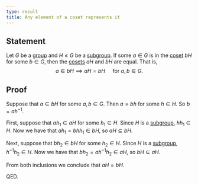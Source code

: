 ```yaml
---
type: result
title: Any element of a coset represents it
---
```


## Statement

Let $G$ be a [group](@group) and $H \le G$ be a [subgroup](@subgroup). If some $a \in G$ is in the [coset](@coset) $bH$ for some $b \in G$, then the [cosets](@coset) $aH$ and $bH$ are equal. That is, $$a \in bH \implies aH = bH \quad \text{ for } a,b \in G.$$

## Proof

Suppose that $a \in bH$ for some $a,b \in G$. Then $a = bh$ for some $h \in H$. So $b = ah^{-1}$.

First, suppose that $ah_1 \in aH$ for some $h_1 \in H$. Since $H$ is a [subgroup](@subgroup), $hh_1 \in H$. Now we have that $ah_1 = bhh_1 \in bH$, so $aH \subseteq bH$.

Next, suppose that $bh_2 \in bH$ for some $h_2 \in H$. Since $H$ is a [subgroup](@subgroup), $h^{-1}h_2 \in H$. Now we have that $bh_2 = ah^{-1}h_2 \in aH$, so $bH \subseteq aH$.

From both inclusions we conclude that $aH = bH$.

QED.
